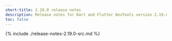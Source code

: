 ```yaml
---
short-title: 2.19.0 release notes
description: Release notes for Dart and Flutter DevTools version 2.19.0.
toc: false
---
```


{% include ./release-notes-2.19.0-src.md %}
